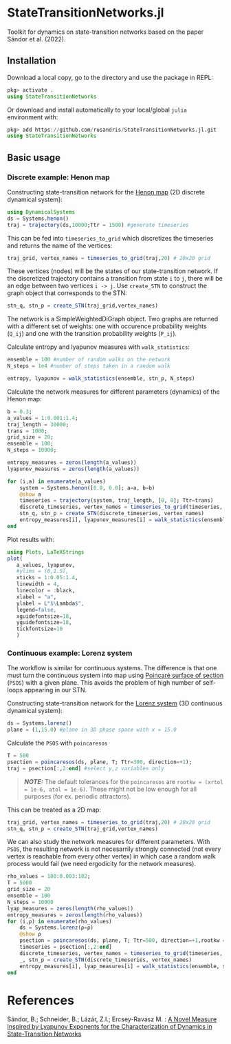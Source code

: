 # StateTransitionNetworks.jl
Toolkit for dynamics on state-transition networks based on the paper Sándor et al. (2022).


## Installation
Download a local copy, go to the directory and use the package in REPL:
```julia
pkg> activate .
using StateTransitionNetworks
```
Or download and install automatically to your local/global `julia` environment with:
```julia
pkg> add https://github.com/rusandris/StateTransitionNetworks.jl.git
using StateTransitionNetworks
```


## Basic usage
### Discrete example: Henon map

Constructing state-transition network for the [Henon map](https://juliadynamics.github.io/DynamicalSystems.jl/dev/ds/predefined/#DynamicalSystemsBase.Systems.henon) (2D discrete dynamical system):
```julia
using DynamicalSystems
ds = Systems.henon()
traj = trajectory(ds,10000;Ttr = 1500) #generate timeseries
```
This can be fed into `timeseries_to_grid` which discretizes the timeseries and returns the name of the vertices:
```julia
traj_grid, vertex_names = timeseries_to_grid(traj,20) # 20x20 grid
```
These vertices (nodes) will be the states of our state-transition network. If the discretized trajectory contains a transition from state `i` to `j`, there will be an edge between two vertices `i -> j`.
Use `create_STN` to construct the graph object that corresponds to the STN:
```julia
stn_q, stn_p = create_STN(traj_grid,vertex_names)
```
The network is a SimpleWeightedDiGraph object. Two graphs are returned with a different set of weights: one with occurence probability weights (`Q_ij`) and one with the transition probability weights (`P_ij`). 

Calculate entropy and lyapunov measures with `walk_statistics`:
```julia
ensemble = 100 #number of random walks on the network
N_steps = 1e4 #number of steps taken in a random walk

entropy, lyapunov = walk_statistics(ensemble, stn_p, N_steps)
```


Calculate the network measures for different parameters (dynamics) of the Henon map:

```julia
b = 0.3;
a_values = 1:0.001:1.4;
traj_length = 30000;
trans = 1000;
grid_size = 20;
ensemble = 100;
N_steps = 10000;

entropy_measures = zeros(length(a_values))
lyapunov_measures = zeros(length(a_values))

for (i,a) in enumerate(a_values)
    system = Systems.henon([0.0, 0.0]; a=a, b=b)
    @show a
    timeseries = trajectory(system, traj_length, [0, 0]; Ttr=trans)
    discrete_timeseries, vertex_names = timeseries_to_grid(timeseries, grid_size);
    stn_q, stn_p = create_STN(discrete_timeseries, vertex_names)
    entropy_measures[i], lyapunov_measures[i] = walk_statistics(ensemble, stn_p, N_steps)
end
```
Plot results with:
```julia
using Plots, LaTeXStrings
plot(
   a_values, lyapunov,
   #ylims = (0,1.5),
   xticks = 1:0.05:1.4,
   linewidth = 4,
   linecolor = :black,
   xlabel = "a",
   ylabel = L"$\Lambda$",
   legend=false,
   xguidefontsize=18,
   yguidefontsize=18,
   tickfontsize=10
   )

```

### Continuous example: Lorenz system
The workflow is similar for continuous systems. The difference is that one must turn the continuous system into map using [Poincaré surface of section](https://juliadynamics.github.io/DynamicalSystems.jl/dev/chaos/orbitdiagram/#Poincar%C3%A9-Surface-of-Section) (`PSOS`) with a given plane. This avoids the problem of high number of self-loops appearing in our STN.

Constructing state-transition network for the [Lorenz system](https://juliadynamics.github.io/DynamicalSystems.jl/dev/ds/predefined/#DynamicalSystemsBase.Systems.lorenz) (3D continuous dynamical system):
```julia
ds = Systems.lorenz()
plane = (1,15.0) #plane in 3D phase space with x = 15.0
```
Calculate the `PSOS` with `poincaresos`

```julia
T = 500
psection = poincaresos(ds, plane, T; Ttr=300, direction=+1); 
traj = psection[:,2:end] #select y,z variables only
```

> **_NOTE:_** The default tolerances for the `poincaresos` are `rootkw = (xrtol = 1e-6, atol = 1e-6)`. These might not be low enough for all purposes (for ex. periodic attractors).

This can be treated as a 2D map:
```julia
traj_grid, vertex_names = timeseries_to_grid(traj,20) # 20x20 grid
stn_q, stn_p = create_STN(traj_grid,vertex_names)
```
We can also study the network measures for different parameters. With `PSOS`, the resulting network is not necesarrily strongly connected (not every vertex is reachable from every other vertex) in which case a random walk process would fail (we need ergodicity for the network measures). 

```julia
rho_values = 180:0.003:182;
T = 5000
grid_size = 20
ensemble = 100
N_steps = 10000
lyap_measures = zeros(length(rho_values))
entropy_measures = zeros(length(rho_values))
for (i,ρ) in enumerate(rho_values)
    ds = Systems.lorenz(ρ=ρ)
    @show ρ
    psection = poincaresos(ds, plane, T; Ttr=500, direction=+1,rootkw = (xrtol = 1e-8, atol = 1e-8))
    timeseries = psection[:,2:end]
    discrete_timeseries, vertex_names = timeseries_to_grid(timeseries, grid_size)
    _, stn_p = create_STN(discrete_timeseries, vertex_names)
    entropy_measures[i], lyap_measures[i] = walk_statistics(ensemble, stn_p, N_steps)
end
```

# References
Sándor, B.; Schneider, B.; Lázár, Z.I.; Ercsey-Ravasz M. : [A Novel Measure Inspired by Lyapunov Exponents for the Characterization of Dynamics in State-Transition Networks](https://www.mdpi.com/1099-4300/23/1/103)
